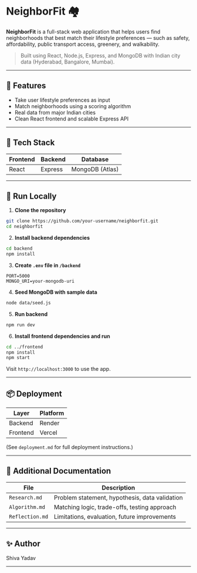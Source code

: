 # NeighborFit 🏘️

**NeighborFit** is a full-stack web application that helps users find neighborhoods that best match their lifestyle preferences — such as safety, affordability, public transport access, greenery, and walkability.

> Built using React, Node.js, Express, and MongoDB with Indian city data (Hyderabad, Bangalore, Mumbai).

---

## 🌟 Features

- Take user lifestyle preferences as input
- Match neighborhoods using a scoring algorithm
- Real data from major Indian cities
- Clean React frontend and scalable Express API

---

## 🧠 Tech Stack

| Frontend | Backend | Database       |
|----------|---------|----------------|
| React    | Express | MongoDB (Atlas) |

---

## 🚀 Run Locally

1. **Clone the repository**

```bash
git clone https://github.com/your-username/neighborfit.git
cd neighborfit
```

2. **Install backend dependencies**

```bash
cd backend
npm install
```

3. **Create `.env` file in `/backend`**

```
PORT=5000
MONGO_URI=your-mongodb-uri
```

4. **Seed MongoDB with sample data**

```bash
node data/seed.js
```

5. **Run backend**

```bash
npm run dev
```

6. **Install frontend dependencies and run**

```bash
cd ../frontend
npm install
npm start
```

Visit `http://localhost:3000` to use the app.

---

## 📦 Deployment

| Layer     | Platform |
|-----------|----------|
| Backend   | Render   |
| Frontend  | Vercel   |

(See `deployment.md` for full deployment instructions.)

---

## 📄 Additional Documentation

| File          | Description                                      |
|---------------|--------------------------------------------------|
| `Research.md` | Problem statement, hypothesis, data validation   |
| `Algorithm.md`| Matching logic, trade-offs, testing approach     |
| `Reflection.md`| Limitations, evaluation, future improvements    |

---

## ✨ Author

Shiva Yadav

---
